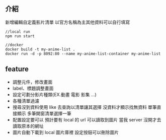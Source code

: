 ## 介紹

新增編輯自定義影片清單 以官方名稱為主其他資料可以自行填寫

```
//local run
npm run start

//docker
docker build -t my-anime-list .
docker run -d -p 8092:80 --name my-anime-list-container my-anime-list
```

## feature

- 調整元件，修改畫面
- label、標題調整畫面
- 設定可劃分影片種類(EX.動畫 電影 影集 ...)
- 各種清單過濾
- 搜尋沒到資料使用 like 去查詢以清單讓其選擇 沒資料才顯示找無資料 單筆直接顯示 多筆開窗清單選擇一筆
- 配置設定要可以 預計要有 local 的 url 可以讀取到圖片 當我 server 沒開才去讀取原本的網址
- 圖片自動下載到 local 圖片庫裡 設定按鈕可以刪除圖片
